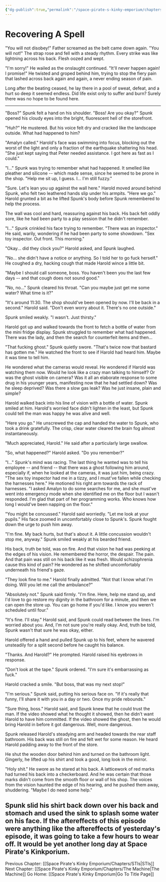 ```yaml
---
{"dg-publish":true,"permalink":"/space-pirate-s-kinky-emporium/chapters/recovering-a-spell/"}
---
```


# Recovering A Spell

"You will not disobey!" Father screamed as the belt came down again. "You will not!" The strap rose and fell with a steady rhythm. Every strike was like lightning across his back. Flesh oozed and wept. 

"I'm sorry!" He wailed as the onslaught continued. "It'll never happen again! I promise!" He twisted and groped behind him, trying to stop the fiery pain that lashed across back again and again, a never ending season of pain. 

Long after the beating ceased, he lay there in a pool of sweat, defeat, and a hurt so deep it seemed endless. Did life exist only to suffer and burn? Surely there was no hope to be found here.

-----

"Boss?" Spunk felt a hand on his shoulder. "Boss! Are you okay?" Spunk opened his cloudy eyes into the bright, fluorescent hell of the storefront. 

"Huh?" He mustered. But his voice felt dry and cracked like the landscape outside. What had happened to him? 

"Amalyn called." Harold's face was swimming into focus, blocking out the worst of the light and only a fraction of the earthquake shattering his head. "She just kept saying that Peter needed assistance. I got here as fast as I could." 

"I..." Spunk was trying to remember what had happened. It smelled like pleather and silicone -- which made sense, since he seemed to be prone in the shop. "Help me sit up, I guess. I... I'm still fuzzy." 

"Sure. Let's lean you up against the wall here." Harold moved around behind Spunk, who felt two leathered hands slip under his armpits. "Here we go." Harold grunted a bit as he lifted Spunk's body before Spunk remembered to help the process. 

The wall was cool and hard, reassuring against his back. His back felt oddly sore, like he had been party to a play session that he didn't remember. 

"I..." Spunk crinkled his face trying to remember. "There was an inspector." He said, warily, wondering if he had been party to some showdown. "Sex toy inspector. Out front. This morning." 

"Okay... did they clock you?" Harold asked, and Spunk laughed. 

"No... she didn't have a notice or anything. So I told her to go fuck herself." He coughed a dry, hacking cough that made Harold wince a little bit. 

"Maybe I should call someone, boss. You haven't been you the last few days -- and that cough does not sound good."

"No, no..." Spunk cleared his throat. "Can you maybe just get me some water? What time is it?"

"It's around 11:30. The shop should've been opened by now. I'll be back in a second." Harold said. "Don't even worry about it. There's no one outside." 

Spunk smiled weakly. "I wasn't. Just thirsty." 

Harold got up and walked towards the front to fetch a bottle of water from the mini fridge display. Spunk struggled to remember what had happened. There was the lady, and then the search for counterfeit items and then...

"That fucking ghost." Spunk quietly swore. "That's twice now that bastard has gotten me." He watched the front to see if Harold had heard him. Maybe it was time to tell him. 

He wondered what the cameras would reveal. He wondered if Harold was watching them now. Would he look like a crazy man talking to himself? Or was the ghost visible on camera? Was it all an elaborate response to some drug in his younger years, manifesting now that he had settled down? Was he sleep deprived? Was there a slow gas leak? Was he just insane, plain and simple? 

Harold walked back into his line of vision with a bottle of water. Spunk smiled at him. Harold's worried face didn't lighten in the least, but Spunk could tell the man was happy he was alive and well. 

"Here you go." He unscrewed the cap and handed the water to Spunk, who took a drink gratefully. The crisp, clear water cleared the brain fog almost instantaneously.

"Much appreciated, Harold." He said after a particularly large swallow. 

"So, what happened?" Harold asked. "Do you remember?"

"I..." Spunk's mind was racing. The last thing he wanted was to tell his employee -- and friend -- that there was a ghost following him around, especially if, when he looked at the cameras, it was just him, being crazy. "The sex toy inspector had me in a tizzy, and I must've fallen while checking the harnesses here." He motioned his right arm towards the rack of harnesses. "I asked Amalyn to do some searches for me, and she must've went into emergency mode when she identified me on the floor but I wasn't responded. I'm glad that part of her programming works. Who knows how long I would've been napping on the floor."

"You might be concussed." Harold said worriedly. "Let me look at your pupils." His face zoomed in uncomfortably close to Spunk's. Spunk fought down the urge to push him away. 

"I'm fine. My back hurts, but that's about it. A little concussion wouldn't stop me, anyway." Spunk smiled weakly at his bearded friend. 

His back, truth be told, was on fire. And that vision he had was peeking at the edges of his vision. He remembered the horror, the despair. The pain. And that pain was still on his back like it was fresh. Would schizophrenia cause this kind of pain? He wondered as he shifted uncomfortably underneath his friend's gaze.

"They look fine to me." Harold finally admitted. "Not that I know what I'm doing. Will you let me call the ambulance?"

"Absolutely not." Spunk said firmly. "I'm fine. Here, help me stand up, and I'd love to go restore my dignity in the bathroom for a minute, and then we can open the store up. You can go home if you'd like. I know you weren't scheduled until four."

"It's fine. I'll stay." Harold said, and Spunk could read between the lines. I'm worried about you. And, I'm not sure you're really okay. And, truth be told, Spunk wasn't that sure he was okay, either. 

Harold offered a hand and pulled Spunk up to his feet, where he wavered unsteadily for a split second before he caught his balance. 

"Thanks. And Harold?" He prompted. Harold raised his eyebrows in response. 

"Don't look at the tape." Spunk ordered. "I'm sure it's embarrassing as fuck." 

Harold cracked a smile. "But boss, that was my next stop!"

"I'm serious." Spunk said, putting his serious face on. "If it's really that funny, I'll share it with you in a day or two. Once my pride rebounds."

"Sure thing, boss." Harold said, and Spunk knew that he could trust the man. If the video showed what he thought it showed, then he didn't want Harold to have him committed. If the video showed the ghost, then he would bring Harold in before it got dangerous. Well, more dangerous. 

Spunk released Harold's steadying arm and headed towards the rear staff bathroom. His back was still on fire and felt wet for some reason. He heard Harold padding away to the front of the store. 

He shut the wooden door behind him and turned on the bathroom light. Gingerly, he lifted up his shirt and took a good, long look in the mirror. 

"Holy shit." He swore as he stared at his back. A latticework of red marks had turned his back into a checkerboard. And he was certain that those marks didn't come from the smooth floor or wall of his shop. The voices from the vision haunted the edge of his hearing, and he pushed them away, shuddering. "Maybe I do need some help." 

Spunk slid his shirt back down over his back and stomach and used the sink to splash some water on his face. If the aftereffects of this episode were anything like the aftereffects of yesterday's episode, it was going to take a few hours to wear off. It would be yet another long day at Space Pirate's Kinkporium. 
  
---
Previous Chapter: [[Space Pirate's Kinky Emporium/Chapters/STIs\|STIs]]
Next Chapter: [[Space Pirate's Kinky Emporium/Chapters/The Machine\|The Machine]]
Go Home: [[Space Pirate's Kinky Emporium\|Go To Title Page]]
  


